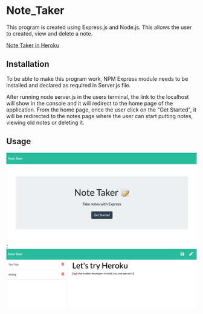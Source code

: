 # Note_Taker
This program is created using Express.js and Node.js.  This allows the user to created, view and delete a note.  

[Note Taker in Heroku](https://calm-caverns-29643.herokuapp.com/)

## Installation
To be able to make this program work, NPM Express module needs to be installed and declared as required in Server.js file.

After running node server.js in the users terminal, the link to the localhost will show in the console and it will redirect to the home page of the application. From the home page, once the user click on the "Get Started", it will be redirected to the notes page where the user can start putting notes, viewing old notes or deleting it.

## Usage
![Home Page](public/assets/images/index.PNG);
![Notes Page](public/assets/images/notes.PNG) 